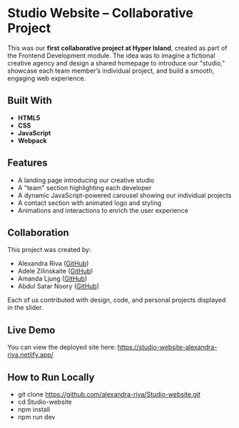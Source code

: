 # Studio Website – Collaborative Project

This was our **first collaborative project at Hyper Island**, created as part of the Frontend Development module. The idea was to imagine a fictional creative agency and design a shared homepage to introduce our "studio," showcase each team member’s individual project, and build a smooth, engaging web experience.

## Built With

- **HTML5**
- **CSS**
- **JavaScript**
- **Webpack**

## Features

- A landing page introducing our creative studio
- A "team" section highlighting each developer
- A dynamic JavaScript-powered carousel showing our individual projects
- A contact section with animated logo and styling
- Animations and interactions to enrich the user experience

## Collaboration

This project was created by:
- Alexandra Riva ([GitHub](https://github.com/alexandra-riva))
- Adele Zilinskaite ([GitHub](https://github.com/azilinskaite))
- Amanda Ljung ([GitHub](https://github.com/Mandylaaane))
- Abdul Satar Noory ([GitHub](https://github.com/noory007))

Each of us contributed with design, code, and personal projects displayed in the slider.

## Live Demo

You can view the deployed site here: https://studio-website-alexandra-riva.netlify.app/

## How to Run Locally

- git clone https://github.com/alexandra-riva/Studio-website.git
- cd Studio-website
- npm install
- npm run dev
